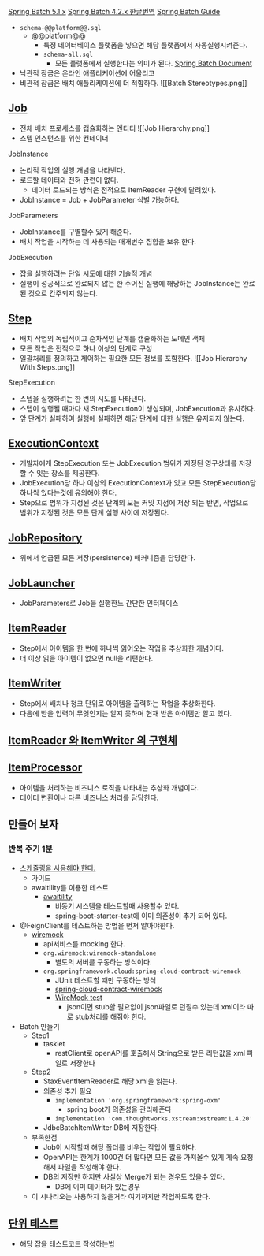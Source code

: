 [Spring Batch 5.1.x](https://spring.io/projects/spring-batch)
[Spring Batch 4.2.x 한글번역](https://godekdls.github.io/Spring%20Batch/contents/)
[Spring Batch Guide](https://spring.io/guides/gs/batch-processing#scratch)
- `schema-@@platform@@.sql`
	- @@platform@@
		- 특정 데이터베이스 플랫폼을 넣으면 해당 플랫폼에서 자동실행시켜준다.
		- ``schema-all.sql``
			- 모든 플랫폼에서 실행한다는 의미가 된다.
[Spring Batch Document](https://docs.spring.io/spring-batch/reference/index.html)
- 낙관적 잠금은 온라인 애플리케이션에 어울리고
- 비관적 잠금은 배치 애플리케이션에 더 적합하다.
![[Batch Stereotypes.png]]

## [Job](https://docs.spring.io/spring-batch/reference/domain.html#job)	
- 전체 배치 프로세스를 캡슐화하는 엔티티
![[Job Hierarchy.png]]
- 스텝 인스턴스를 위한 컨테이너

JobInstance
- 논리적 작업의 실행 개념을 나타낸다.
- 로드할 데이터와 전혀 관련이 없다.
	- 데이터 로드되는 방식은 전적으로 ItemReader 구현에 달려있다.
- JobInstance = Job + JobParameter 식별 가능하다.

JobParameters
- JobInstance를 구별할수 있게 해준다.
- 배치 작업을 시작하는 데 사용되는 매개변수 집합을 보유 한다.

JobExecution
- 잡을 실행하려는 단일 시도에 대한 기술적 개념
- 실행이 성공적으로 완료되지 않는 한 주어진 실행에 해당하는 JobInstance는 완료된 것으로 간주되지 않는다.

## [Step](https://docs.spring.io/spring-batch/reference/domain.html#step)
- 배치 작업의 독립적이고 순차적인 단계를 캡슐화하는 도메인 객체
- 모든 작업은 전적으로 하나 이상의 단계로 구성
- 일괄처리를 정의하고 제어하는 필요한 모든 정보를 포함한다.
![[Job Hierarchy With Steps.png]]

StepExecution
- 스텝을 실행하려는 한 번의 시도를 나타낸다.
- 스텝이 실행될 때마다 새 StepExecution이 생성되며, JobExecution과 유사하다.
- 앞 단계가 실패하여 실행에 실패하면 해당 단계에 대한 실행은 유지되지 않는다.

## [ExecutionContext](https://docs.spring.io/spring-batch/reference/domain.html#executioncontext)
- 개발자에게 StepExecution 또는 JobExecution 범위가 지정된 영구상태를 저장할 수 잇는 장소를 제공한다.
- JobExecution당 하나 이상의 ExecutionContext가 있고 모든 StepExecution당 하나씩 있다는것에 유의해야 한다.
- Step으로 범위가 지정된 것은 단계의 모든 커밋 지점에 저장 되는 반면, 작업으로 범위가 지정된 것은 모든 단계 실행 사이에 저장된다.

## [JobRepository](https://docs.spring.io/spring-batch/reference/domain.html#jobrepository)
- 위에서 언급된 모든 저장(persistence) 매커니즘을 담당한다.

## [JobLauncher](https://docs.spring.io/spring-batch/reference/domain.html#joblauncher)
- JobParameters로 Job을 실행한느 간단한 인터페이스

## [ItemReader](https://docs.spring.io/spring-batch/reference/domain.html#itemreader)
- Step에서 아이템을 한 번에 하나씩 읽어오는 작업을 추상화한 개념이다.
- 더 이상 읽을 아이템이 없으면 null을 리턴한다.

## [ItemWriter](https://docs.spring.io/spring-batch/reference/domain.html#itemwriter)
- Step에서 배치나 청크 단위로 아이템을 출력하는 작업을 추상화한다.
- 다음에 받을 입력이 무엇인지는 알지 못하며 현재 받은 아이템만 알고 있다.

## [ItemReader 와 ItemWriter 의 구현체](https://docs.spring.io/spring-batch/docs/4.2.x/reference/html/index-single.html#listOfReadersAndWriters)

## [ItemProcessor](https://docs.spring.io/spring-batch/reference/domain.html#itemprocessor)
- 아이템을 처리하는 비즈니스 로직을 나타내는 추상화 개념이다.
- 데이터 변환이나 다른 비즈니스 처리를 담당한다.

## 만들어 보자

### 반복 주기 1분
- [스케줄링을 사용해야 한다.](https://spring.io/guides/gs/scheduling-tasks)
	- 가이드
	- awaitility를 이용한 테스트
		- [awaitility](https://github.com/awaitility/awaitility/wiki/Usage)
			- 비동기 시스템을 테스트할때 사용할수 있다.
			- spring-boot-starter-test에 이미 의존성이 추가 되어 있다.
- @FeignClient를 테스트하는 방법을 먼저 알아야한다.
	- [wiremock](https://wiremock.org/)
		- api서비스를 mocking 한다.
		- `org.wiremock:wiremock-standalone`
			- 별도의 서버를 구동하는 방식이다.
		- `org.springframework.cloud:spring-cloud-contract-wiremock`
			- JUnit 테스트할 때만 구동하는 방식
			- [spring-cloud-contract-wiremock](https://cloud.spring.io/spring-cloud-contract/2.0.x/multi/multi__spring_cloud_contract_wiremock.html#_spring_cloud_contract_wiremock)
			- [WireMock test](https://techblog.woowahan.com/17674/)
				- json이면 stub할 필요없이 json파일로 던질수 있는데 xml이라 따로 stub처리를 해줘야 한다.
- Batch 만들기
	- Step1
		- tasklet
			- restClient로 openAPI를 호출해서 String으로 받은 리턴값을 xml 파일로 저장한다
	- Step2
		- StaxEventItemReader로 해당 xml을 읽는다.
		- 의존성 추가 필요
			- `implementation 'org.springframework:spring-oxm'`
				- spring boot가 의존성을 관리해준다
			- `implementation 'com.thoughtworks.xstream:xstream:1.4.20'`
		- JdbcBatchItemWriter DB에 저장한다.
	- 부족한점
		- Job이 시작할때 해당 폴더를 비우는 작업이 필요하다.
		- OpenAPI는 한계가 1000건 더 많다면 모든 값을 가져올수 있게 계속 요청해서 파일을 작성해야 한다.
		- DB의 저장만 하지만 사실상 Merge가 되는 경우도 있을수 있다.
			- DB에 이미 데이터가 있는경우
	- 이 시나리오는 사용하지 않을거라 여기까지만 작업하도록 한다.

## [단위 테스트](https://docs.spring.io/spring-batch/reference/testing.html)
- 해당 잡을 테스트코드 작성하는법


